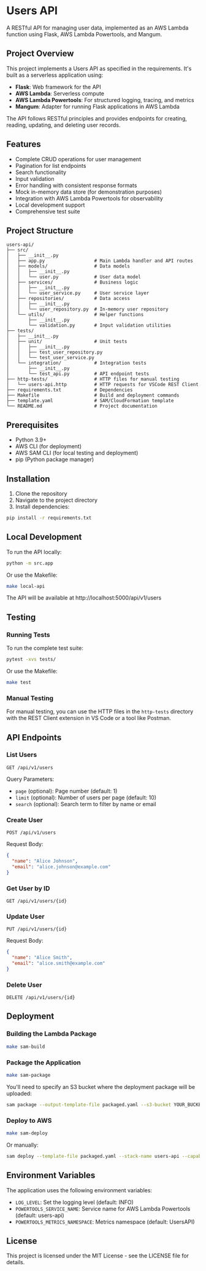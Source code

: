 # Users API

A RESTful API for managing user data, implemented as an AWS Lambda function using Flask, AWS Lambda Powertools, and Mangum.

## Project Overview

This project implements a Users API as specified in the requirements. It's built as a serverless application using:

- **Flask**: Web framework for the API
- **AWS Lambda**: Serverless compute
- **AWS Lambda Powertools**: For structured logging, tracing, and metrics
- **Mangum**: Adapter for running Flask applications in AWS Lambda

The API follows RESTful principles and provides endpoints for creating, reading, updating, and deleting user records.

## Features

- Complete CRUD operations for user management
- Pagination for list endpoints
- Search functionality
- Input validation
- Error handling with consistent response formats
- Mock in-memory data store (for demonstration purposes)
- Integration with AWS Lambda Powertools for observability
- Local development support
- Comprehensive test suite

## Project Structure

```
users-api/
├── src/
│   ├── __init__.py
│   ├── app.py                  # Main Lambda handler and API routes
│   ├── models/                 # Data models
│   │   ├── __init__.py
│   │   └── user.py             # User data model
│   ├── services/               # Business logic
│   │   ├── __init__.py
│   │   └── user_service.py     # User service layer
│   ├── repositories/           # Data access
│   │   ├── __init__.py
│   │   └── user_repository.py  # In-memory user repository
│   └── utils/                  # Helper functions
│       ├── __init__.py
│       └── validation.py       # Input validation utilities
├── tests/
│   ├── __init__.py
│   ├── unit/                   # Unit tests
│   │   ├── __init__.py
│   │   ├── test_user_repository.py
│   │   └── test_user_service.py
│   └── integration/            # Integration tests
│       ├── __init__.py
│       └── test_api.py         # API endpoint tests
├── http-tests/                 # HTTP files for manual testing
│   └── users-api.http          # HTTP requests for VSCode REST Client
├── requirements.txt            # Dependencies
├── Makefile                    # Build and deployment commands
├── template.yaml               # SAM/CloudFormation template
└── README.md                   # Project documentation
```

## Prerequisites

- Python 3.9+
- AWS CLI (for deployment)
- AWS SAM CLI (for local testing and deployment)
- pip (Python package manager)

## Installation

1. Clone the repository
2. Navigate to the project directory
3. Install dependencies:

```bash
pip install -r requirements.txt
```

## Local Development

To run the API locally:

```bash
python -m src.app
```

Or use the Makefile:

```bash
make local-api
```

The API will be available at http://localhost:5000/api/v1/users

## Testing

### Running Tests

To run the complete test suite:

```bash
pytest -xvs tests/
```

Or use the Makefile:

```bash
make test
```

### Manual Testing

For manual testing, you can use the HTTP files in the `http-tests` directory with the REST Client extension in VS Code or a tool like Postman.

## API Endpoints

### List Users

```
GET /api/v1/users
```

Query Parameters:
- `page` (optional): Page number (default: 1)
- `limit` (optional): Number of users per page (default: 10)
- `search` (optional): Search term to filter by name or email

### Create User

```
POST /api/v1/users
```

Request Body:
```json
{
  "name": "Alice Johnson",
  "email": "alice.johnson@example.com"
}
```

### Get User by ID

```
GET /api/v1/users/{id}
```

### Update User

```
PUT /api/v1/users/{id}
```

Request Body:
```json
{
  "name": "Alice Smith",
  "email": "alice.smith@example.com"
}
```

### Delete User

```
DELETE /api/v1/users/{id}
```

## Deployment

### Building the Lambda Package

```bash
make sam-build
```

### Package the Application

```bash
make sam-package
```

You'll need to specify an S3 bucket where the deployment package will be uploaded:

```bash
sam package --output-template-file packaged.yaml --s3-bucket YOUR_BUCKET_NAME
```

### Deploy to AWS

```bash
make sam-deploy
```

Or manually:

```bash
sam deploy --template-file packaged.yaml --stack-name users-api --capabilities CAPABILITY_IAM
```

## Environment Variables

The application uses the following environment variables:

- `LOG_LEVEL`: Set the logging level (default: INFO)
- `POWERTOOLS_SERVICE_NAME`: Service name for AWS Lambda Powertools (default: users-api)
- `POWERTOOLS_METRICS_NAMESPACE`: Metrics namespace (default: UsersAPI)

## License

This project is licensed under the MIT License - see the LICENSE file for details.